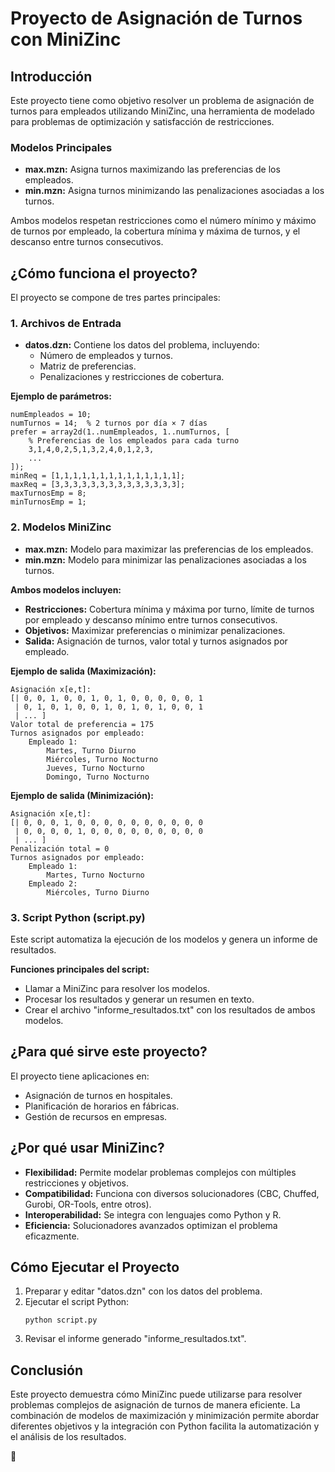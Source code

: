 # Proyecto de Asignación de Turnos con MiniZinc

## Introducción
Este proyecto tiene como objetivo resolver un problema de asignación de turnos para empleados utilizando MiniZinc, una herramienta de modelado para problemas de optimización y satisfacción de restricciones.

### Modelos Principales
- **max.mzn:** Asigna turnos maximizando las preferencias de los empleados.
- **min.mzn:** Asigna turnos minimizando las penalizaciones asociadas a los turnos.

Ambos modelos respetan restricciones como el número mínimo y máximo de turnos por empleado, la cobertura mínima y máxima de turnos, y el descanso entre turnos consecutivos.

## ¿Cómo funciona el proyecto?
El proyecto se compone de tres partes principales:

### 1. Archivos de Entrada
- **datos.dzn:** Contiene los datos del problema, incluyendo:
    - Número de empleados y turnos.
    - Matriz de preferencias.
    - Penalizaciones y restricciones de cobertura.

**Ejemplo de parámetros:**
```
numEmpleados = 10;
numTurnos = 14;  % 2 turnos por día × 7 días
prefer = array2d(1..numEmpleados, 1..numTurnos, [
    % Preferencias de los empleados para cada turno
    3,1,4,0,2,5,1,3,2,4,0,1,2,3,
    ...
]);
minReq = [1,1,1,1,1,1,1,1,1,1,1,1,1,1];
maxReq = [3,3,3,3,3,3,3,3,3,3,3,3,3,3];
maxTurnosEmp = 8;
minTurnosEmp = 1;
```

### 2. Modelos MiniZinc
- **max.mzn:** Modelo para maximizar las preferencias de los empleados.
- **min.mzn:** Modelo para minimizar las penalizaciones asociadas a los turnos.

**Ambos modelos incluyen:**
- **Restricciones:** Cobertura mínima y máxima por turno, límite de turnos por empleado y descanso mínimo entre turnos consecutivos.
- **Objetivos:** Maximizar preferencias o minimizar penalizaciones.
- **Salida:** Asignación de turnos, valor total y turnos asignados por empleado.

**Ejemplo de salida (Maximización):**
```
Asignación x[e,t]:
[| 0, 0, 1, 0, 0, 1, 0, 1, 0, 0, 0, 0, 0, 1
 | 0, 1, 0, 1, 0, 0, 1, 0, 1, 0, 1, 0, 0, 1
 | ... ]
Valor total de preferencia = 175
Turnos asignados por empleado:
    Empleado 1:
        Martes, Turno Diurno
        Miércoles, Turno Nocturno
        Jueves, Turno Nocturno
        Domingo, Turno Nocturno
```

**Ejemplo de salida (Minimización):**
```
Asignación x[e,t]:
[| 0, 0, 0, 1, 0, 0, 0, 0, 0, 0, 0, 0, 0, 0
 | 0, 0, 0, 0, 1, 0, 0, 0, 0, 0, 0, 0, 0, 0
 | ... ]
Penalización total = 0
Turnos asignados por empleado:
    Empleado 1:
        Martes, Turno Nocturno
    Empleado 2:
        Miércoles, Turno Diurno
```

### 3. Script Python (script.py)
Este script automatiza la ejecución de los modelos y genera un informe de resultados.

**Funciones principales del script:**
- Llamar a MiniZinc para resolver los modelos.
- Procesar los resultados y generar un resumen en texto.
- Crear el archivo "informe_resultados.txt" con los resultados de ambos modelos.

## ¿Para qué sirve este proyecto?
El proyecto tiene aplicaciones en:
- Asignación de turnos en hospitales.
- Planificación de horarios en fábricas.
- Gestión de recursos en empresas.

## ¿Por qué usar MiniZinc?
- **Flexibilidad:** Permite modelar problemas complejos con múltiples restricciones y objetivos.
- **Compatibilidad:** Funciona con diversos solucionadores (CBC, Chuffed, Gurobi, OR-Tools, entre otros).
- **Interoperabilidad:** Se integra con lenguajes como Python y R.
- **Eficiencia:** Solucionadores avanzados optimizan el problema eficazmente.

## Cómo Ejecutar el Proyecto
1. Preparar y editar "datos.dzn" con los datos del problema.
2. Ejecutar el script Python:
     ```
     python script.py
     ```
3. Revisar el informe generado "informe_resultados.txt".

## Conclusión
Este proyecto demuestra cómo MiniZinc puede utilizarse para resolver problemas complejos de asignación de turnos de manera eficiente. La combinación de modelos de maximización y minimización permite abordar diferentes objetivos y la integración con Python facilita la automatización y el análisis de los resultados.

🚀
